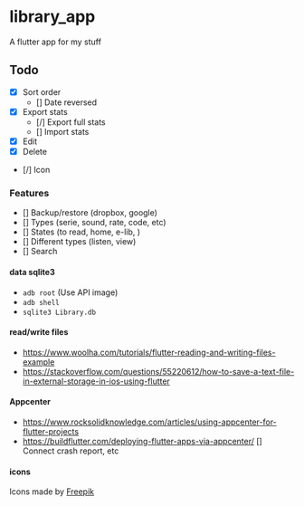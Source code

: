 # library_app

A flutter app for my stuff

## Todo
* [x] Sort order
   - [] Date reversed
* [x] Export stats
   - [/] Export full stats
   - [] Import stats
* [x] Edit
* [x] Delete
* [/] Icon

### Features
* [] Backup/restore (dropbox, google)
* [] Types (serie, sound, rate, code, etc)
* [] States (to read, home, e-lib, )
* [] Different types (listen, view)
* [] Search

#### data sqlite3
* `adb root` (Use API image)
* `adb shell`
* `sqlite3 Library.db`

#### read/write files
* https://www.woolha.com/tutorials/flutter-reading-and-writing-files-example
* https://stackoverflow.com/questions/55220612/how-to-save-a-text-file-in-external-storage-in-ios-using-flutter

#### Appcenter
* https://www.rocksolidknowledge.com/articles/using-appcenter-for-flutter-projects
* https://buildflutter.com/deploying-flutter-apps-via-appcenter/
[] Connect crash report, etc

#### icons
Icons made by [Freepik](https://www.flaticon.com/authors/freepik)